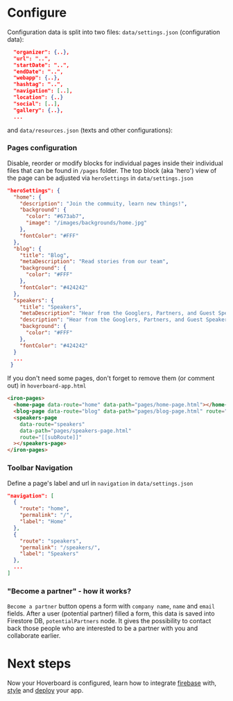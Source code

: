 # Configure

Configuration data is split into two files:
`data/settings.json` (configuration data):

```json
  "organizer": {..},
  "url": "..",
  "startDate": "..",
  "endDate": "..",
  "webapp": {..},
  "hashtag": "..",
  "navigation": [..],
  "location": {..}
  "social": [..],
  "gallery": {..},
  ...
```

and `data/resources.json` (texts and other configurations):

### Pages configuration

Disable, reorder or modify blocks for individual pages inside their individual files that can be found in `/pages` folder.
The top block (aka 'hero') view of the page can be adjusted via `heroSettings` in `data/settings.json`

```json
"heroSettings": {
  "home": {
    "description": "Join the commuity, learn new things!",
    "background": {
      "color": "#673ab7",
      "image": "/images/backgrounds/home.jpg"
    },
    "fontColor": "#FFF"
  },
  "blog": {
    "title": "Blog",
    "metaDescription": "Read stories from our team",
    "background": {
      "color": "#FFF"
    },
    "fontColor": "#424242"
  },
  "speakers": {
    "title": "Speakers",
    "metaDescription": "Hear from the Googlers, Partners, and Guest Speakers who are building the future of the cloud. Check back often as we add more speakers, including our customers and partners.",
    "description": "Hear from the Googlers, Partners, and Guest Speakers who are building the future of the cloud. Check back often as we add more speakers, including our customers and partners.",
    "background": {
      "color": "#FFF"
    },
    "fontColor": "#424242"
  }
  ...
 }
```

If you don't need some pages, don't forget to remove them (or comment out)
in `hoverboard-app.html`

```html
<iron-pages>
  <home-page data-route="home" data-path="pages/home-page.html"></home-page>
  <blog-page data-route="blog" data-path="pages/blog-page.html" route="[[subRoute]]"></blog-page>
  <speakers-page
    data-route="speakers"
    data-path="pages/speakers-page.html"
    route="[[subRoute]]"
  ></speakers-page>
</iron-pages>
```

### Toolbar Navigation

Define a page's label and url in `navigation` in `data/settings.json`

```json
"navigation": [
  {
    "route": "home",
    "permalink": "/",
    "label": "Home"
  },
  {
    "route": "speakers",
    "permalink": "/speakers/",
    "label": "Speakers"
  },
  ...
]
```

### "Become a partner" - how it works?

`Become a partner` button opens a form with `company name`, `name` and `email` fields. After a user (potential partner) filled a form, this data is saved into Firestore DB, `potentialPartners` node. It gives the possibility to contact back those people who are interested to be a partner with you and collaborate earlier.

# Next steps

Now your Hoverboard is configured, learn how to integrate [firebase][firebase] with, [style][style app] and [deploy][deploy] your app.

[style app]: 03-styling.md
[deploy]: 04-deploy.md
[firebase]: 02-firebase.md
